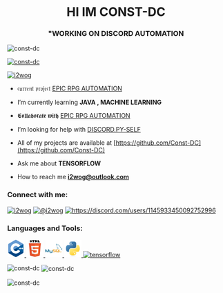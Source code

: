 <h1 align="center">HI IM CONST-DC</h1>
<h3 align="center">"WORKING ON DISCORD AUTOMATION</h3>

<p align="left"> <img src="https://komarev.com/ghpvc/?username=const-dc&label=Profile%20views&color=0e75b6&style=flat" alt="const-dc" /> </p>

<p align="left"> <a href="https://github.com/ryo-ma/github-profile-trophy"><img src="https://github-profile-trophy.vercel.app/?username=const-dc" alt="const-dc" /></a> </p>

<p align="left"> <a href="https://twitter.com/i2wog" target="blank"><img src="https://img.shields.io/twitter/follow/i2wog?logo=twitter&style=for-the-badge" alt="i2wog" /></a> </p>

- 𝔠𝔲𝔯𝔯𝔢𝔫𝔱 𝔭𝔯𝔬𝔧𝔢𝔠𝔱 [EPIC RPG AUTOMATION](https://github.com/Const-DC/EPIC-RPG-GRINDING-SELF-BOT-FOR-DISCORD/blob/main/main.py)

- I’m currently learning **JAVA , MACHINE LEARNING**

- 𝕮𝖔𝖑𝖑𝖆𝖇𝖔𝖗𝖆𝖙𝖊 𝖜𝖎𝖙𝖍 [EPIC RPG AUTOMATION](https://github.com/Const-DC/EPIC-RPG-GRINDING-SELF-BOT-FOR-DISCORD/blob/main/main.py)

- I’m looking for help with [DISCORD.PY-SELF](https://github.com/Const-DC/EPIC-RPG-GRINDING-SELF-BOT-FOR-DISCORD/blob/main/main.py)

- All of my projects are available at [https://github.com/Const-DC](https://github.com/Const-DC)

- Ask me about **TENSORFLOW**

- How to reach me **i2wog@outlook.com**

<h3 align="left">Connect with me:</h3>
<p align="left">
<a href="https://twitter.com/i2wog" target="blank"><img align="center" src="https://raw.githubusercontent.com/rahuldkjain/github-profile-readme-generator/master/src/images/icons/Social/twitter.svg" alt="i2wog" height="30" width="40" /></a>
<a href="https://instagram.com/@i2wog" target="blank"><img align="center" src="https://raw.githubusercontent.com/rahuldkjain/github-profile-readme-generator/master/src/images/icons/Social/instagram.svg" alt="@i2wog" height="30" width="40" /></a>
<a href="https://discord.gg/https://discord.com/users/1145933450092752996" target="blank"><img align="center" src="https://raw.githubusercontent.com/rahuldkjain/github-profile-readme-generator/master/src/images/icons/Social/discord.svg" alt="https://discord.com/users/1145933450092752996" height="30" width="40" /></a>
</p>

<h3 align="left">Languages and Tools:</h3>
<p align="left"> <a href="https://www.w3schools.com/cpp/" target="_blank" rel="noreferrer"> <img src="https://raw.githubusercontent.com/devicons/devicon/master/icons/cplusplus/cplusplus-original.svg" alt="cplusplus" width="40" height="40"/> </a> <a href="https://www.w3.org/html/" target="_blank" rel="noreferrer"> <img src="https://raw.githubusercontent.com/devicons/devicon/master/icons/html5/html5-original-wordmark.svg" alt="html5" width="40" height="40"/> </a> <a href="https://www.mysql.com/" target="_blank" rel="noreferrer"> <img src="https://raw.githubusercontent.com/devicons/devicon/master/icons/mysql/mysql-original-wordmark.svg" alt="mysql" width="40" height="40"/> </a> <a href="https://www.python.org" target="_blank" rel="noreferrer"> <img src="https://raw.githubusercontent.com/devicons/devicon/master/icons/python/python-original.svg" alt="python" width="40" height="40"/> </a> <a href="https://www.tensorflow.org" target="_blank" rel="noreferrer"> <img src="https://www.vectorlogo.zone/logos/tensorflow/tensorflow-icon.svg" alt="tensorflow" width="40" height="40"/> </a> </p>

<p><img align="left" src="https://github-readme-stats.vercel.app/api/top-langs?username=const-dc&show_icons=true&locale=en&layout=compact" alt="const-dc" /></p>

<p>&nbsp;<img align="center" src="https://github-readme-stats.vercel.app/api?username=const-dc&show_icons=true&locale=en" alt="const-dc" /></p>

<p><img align="center" src="https://github-readme-streak-stats.herokuapp.com/?user=const-dc&" alt="const-dc" /></p>
